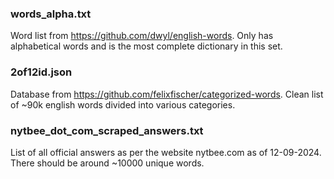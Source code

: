 ### words_alpha.txt

Word list from https://github.com/dwyl/english-words. Only has alphabetical words and is the most complete
dictionary in this set.

### 2of12id.json

Database from https://github.com/felixfischer/categorized-words. Clean list of ~90k english words divided into various
categories.

### nytbee_dot_com_scraped_answers.txt

List of all official answers as per the website nytbee.com as of 12-09-2024. There should be around ~10000 unique words.
